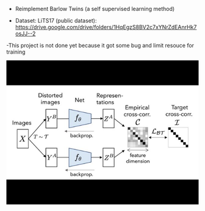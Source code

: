 - Reimplement Barlow Twins (a self supervised learning method)

- Dataset: LiTS17 (public dataset): https://drive.google.com/drive/folders/1HqEgzS8BV2c7xYNrZdEAnrHk7osJJ--2

-This project is not done yet because it got some bug and limit resouce for training


  ![alt text](https://github.com/QuangDucc/barlowtwins/blob/master/barlowtwins.jpg)

